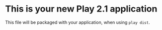 
This is your new Play 2.1 application
=====================================

This file will be packaged with your application, when using `play dist`.


